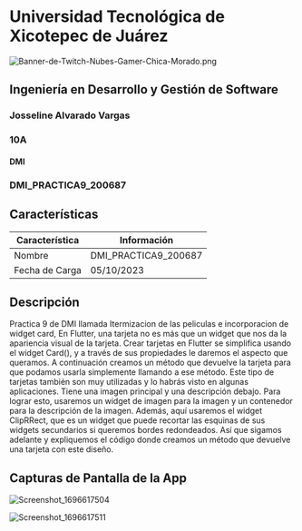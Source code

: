 # Universidad Tecnológica de Xicotepec de Juárez

![Banner-de-Twitch-Nubes-Gamer-Chica-Morado.png](https://i.postimg.cc/15q3LFXF/Banner-de-Twitch-Nubes-Gamer-Chica-Morado.png)

## Ingeniería en Desarrollo y Gestión de Software
### Josseline Alvarado Vargas
### 10A
#### DMI
### DMI_PRACTICA9_200687

## Características
| Característica         | Información                                                              |
|------------------------|--------------------------------------------------------------------------|
| Nombre                 | DMI_PRACTICA9_200687                                     |
| Fecha de Carga         | 05/10/2023                                                                 |

## Descripción      

Practica 9 de DMI llamada Itermizacion de las peliculas e incorporacion de widget card, En Flutter, una tarjeta no es más que un widget que nos da la apariencia visual de la tarjeta. Crear tarjetas en Flutter se simplifica usando el widget Card(), y a través de sus propiedades le daremos el aspecto que queramos. A continuación creamos un método que devuelve la tarjeta para que podamos usarla simplemente llamando a ese método.
Este tipo de tarjetas también son muy utilizadas y lo habrás visto en algunas aplicaciones. Tiene una imagen principal y una descripción debajo. Para lograr esto, usaremos un widget de imagen para la imagen y un contenedor para la descripción de la imagen. Además, aquí usaremos el widget ClipRRect, que es un widget que puede recortar las esquinas de sus widgets secundarios si queremos bordes redondeados. Así que sigamos adelante y expliquemos el código donde creamos un método que devuelve una tarjeta con este diseño.

  
## Capturas de Pantalla de la App

![Screenshot_1696617504](https://github.com/JossAlvarado/DMI_Practica9_200687/assets/84793967/9c19801e-e360-4ebe-b22a-5adcce0943a7)

![Screenshot_1696617511](https://github.com/JossAlvarado/DMI_Practica9_200687/assets/84793967/e3d5bc2f-0bc4-4ba6-b0c8-9eac35ec0b64)

